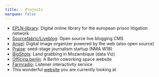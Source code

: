 ```yaml
---
title: 💡 Projects
marquee: false
---
```


* [EPLN-library](https://library.prisonlitigation.org/en): Digital online library for the european prison litigation network
* [Sourcefabric/Liveblog](https://github.com/liveblog/liveblog): Open source live blogging CMS
* [Ansel](https://github.com/ansel-app/ansel): Digital image organizer powered by the web (also open source)
* [Praise](https://praise.press): seed-stage journalism startup (NMA W18)
* [BigShots](https://codeforafrica.github.io/BigShotsNew/): Land grabbing in Mozambique (data Viz)
* [Officina.berlin](https://officina.berlin/en): A Berlin coworking space website
* [Farmradio](https://farmradio.org/uliza-services/): Listener interactivity service
* This wonderful [website](https://github.com/m0g/loicnogu.es) you are currently looking at
